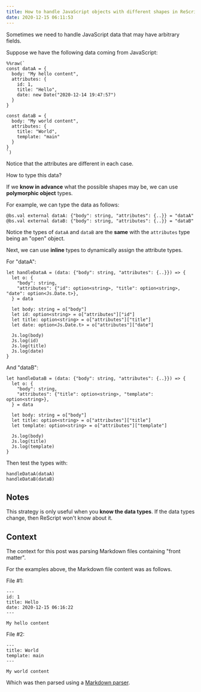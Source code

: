 ```yaml
---
title: How to handle JavaScript objects with different shapes in ReScript?
date: 2020-12-15 06:11:53
---
```


Sometimes we need to handle JavaScript data that may have arbitrary fields.

Suppose we have the following data coming from JavaScript:

```re
%%raw(`
const dataA = {
  body: "My hello content",
  attributes: {
    id: 1,
    title: "Hello",
    date: new Date("2020-12-14 19:47:57")
  }
}

const dataB = {
  body: "My world content",
  attributes: {
    title: "World",
    template: "main"
  }
}
`)
```

Notice that the attributes are different in each case.

How to type this data?

If we **know in advance** what the possible shapes may be, we can use **polymorphic object** types.

For example, we can type the data as follows:

```re
@bs.val external dataA: {"body": string, "attributes": {..}} = "dataA"
@bs.val external dataB: {"body": string, "attributes": {..}} = "dataB"
```

Notice the types of `dataA` and `dataB` are the **same** with the `attributes` type being an "open" object.

Next, we can use **inline** types to dynamically assign the attribute types.

For "dataA":

```re
let handleDataA = (data: {"body": string, "attributes": {..}}) => {
  let o: {
    "body": string,
    "attributes": {"id": option<string>, "title": option<string>, "date": option<Js.Date.t>},
  } = data

  let body: string = o["body"]
  let id: option<string> = o["attributes"]["id"]
  let title: option<string> = o["attributes"]["title"]
  let date: option<Js.Date.t> = o["attributes"]["date"]

  Js.log(body)
  Js.log(id)
  Js.log(title)
  Js.log(date)
}
```

And "dataB":

```re
let handleDataB = (data: {"body": string, "attributes": {..}}) => {
  let o: {
    "body": string,
    "attributes": {"title": option<string>, "template": option<string>},
  } = data

  let body: string = o["body"]
  let title: option<string> = o["attributes"]["title"]
  let template: option<string> = o["attributes"]["template"]

  Js.log(body)
  Js.log(title)
  Js.log(template)
}
```

Then test the types with:

```re
handleDataA(dataA)
handleDataB(dataB)
```

## Notes

This strategy is only useful when you **know the data types**. If the data types change, then ReScript won't know about it.

## Context

The context for this post was parsing Markdown files containing "front matter".

For the examples above, the Markdown file content was as follows.

File #1:

```
---
id: 1
title: Hello
date: 2020-12-15 06:16:22
---

My hello content
```

File #2:

```
---
title: World
template: main
---

My world content
```

Which was then parsed using a [Markdown parser](https://github.com/jxson/front-matter).
